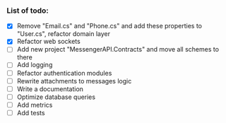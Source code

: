 ### List of todo:

- [X] Remove "Email.cs" and "Phone.cs" and add these properties to "User.cs", refactor domain layer
- [X] Refactor web sockets
- [ ] Add new project "MessengerAPI.Contracts" and move all schemes to there
- [ ] Add logging
- [ ] Refactor authentication modules
- [ ] Rewrite attachments to messages logic
- [ ] Write a documentation
- [ ] Optimize database queries
- [ ] Add metrics
- [ ] Add tests
